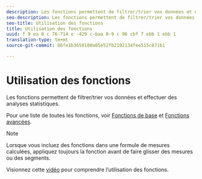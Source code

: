 ```yaml
---
description: Les fonctions permettent de filtrer/trier vos données et effectuer des analyses statistiques.
seo-description: Les fonctions permettent de filtrer/trier vos données et effectuer des analyses statistiques.
seo-title: Utilisation des fonctions
title: Utilisation des fonctions
uuid: f 9 ea 8 c 76-714 e -429 c-baa 0-9 c 96 cbf 7 ebb 1 ebb 1
translation-type: tm+mt
source-git-commit: 86fe1b3650100a05e52fb2102134fee515c871b1

---
```



# Utilisation des fonctions

Les fonctions permettent de filtrer/trier vos données et effectuer des analyses statistiques.

Pour une liste de toutes les fonctions, voir [Fonctions de base](../../../../../components/c-calcmetrics/cm-reference/cm-functions.md#concept_E3022D5EEEE145B69A23438BAF7016B2) et [Fonctions avancées](../../../../../components/c-calcmetrics/cm-reference/cm-adv-functions.md#concept_A5FB9127D70F4E1AA02D1ACBF4F54174).

>[!NOTE]
>
>Lorsque vous incluez des fonctions dans une formule de mesures calculées, appliquez toujours la fonction avant de faire glisser des mesures ou des segments.

Visionnez cette [vidéo](https://youtu.be/SSyWvomnewI) pour comprendre l’utilisation des fonctions.
